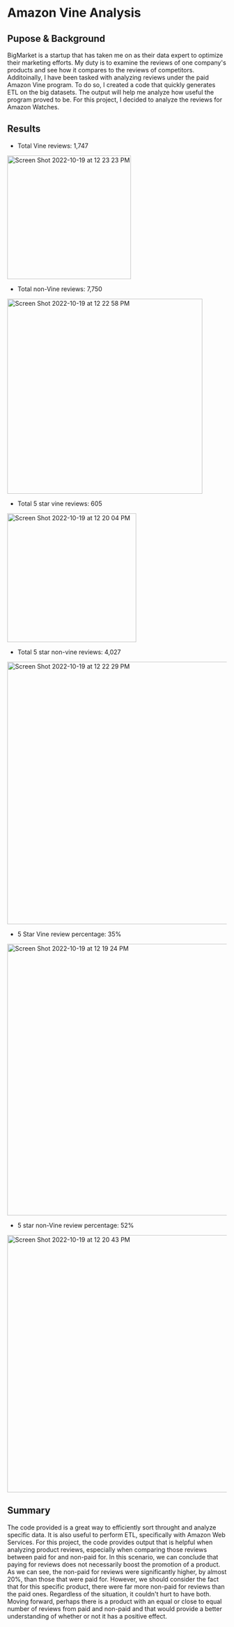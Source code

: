 # Amazon Vine Analysis
## Pupose & Background
BigMarket is a startup that has taken me on as their data expert to optimize their marketing efforts. My duty is to examine the reviews of one company's products and see how it compares to the reviews of competitors. Additoinally, I have been tasked with analyzing reviews under the paid Amazon Vine program. To do so, I created a code that quickly generates ETL on the big datasets. The output will help me analyze how useful the program proved to be. For this project, I decided to analyze the reviews for Amazon Watches. 

## Results
- Total Vine reviews: 1,747

<img width="284" alt="Screen Shot 2022-10-19 at 12 23 23 PM" src="https://user-images.githubusercontent.com/107595127/196784857-d22aaa07-ae3f-45bf-8b66-aacf25b0e6f5.png">


- Total non-Vine reviews: 7,750

<img width="448" alt="Screen Shot 2022-10-19 at 12 22 58 PM" src="https://user-images.githubusercontent.com/107595127/196784791-0fafb9b3-609a-44bc-a0ee-320344e8eef5.png">

- Total 5 star vine reviews: 605

<img width="296" alt="Screen Shot 2022-10-19 at 12 20 04 PM" src="https://user-images.githubusercontent.com/107595127/196784222-86816e94-3fc9-4c1b-a883-a683f9a64adb.png">

- Total 5 star non-vine reviews: 4,027

<img width="603" alt="Screen Shot 2022-10-19 at 12 22 29 PM" src="https://user-images.githubusercontent.com/107595127/196784681-a9232a14-2bdf-4378-a875-104874c91597.png">

- 5 Star Vine review percentage: 35%

<img width="624" alt="Screen Shot 2022-10-19 at 12 19 24 PM" src="https://user-images.githubusercontent.com/107595127/196784106-506c7092-7879-496f-9ce5-e62efc3a15d0.png">

- 5 star non-Vine review percentage: 52%

<img width="591" alt="Screen Shot 2022-10-19 at 12 20 43 PM" src="https://user-images.githubusercontent.com/107595127/196784329-2502481b-6169-4f9b-8f2e-55100f05f2a3.png">

## Summary
The code provided is a great way to efficiently sort throught and analyze specific data. It is also useful to perform ETL, specifically with Amazon Web Services. For this project, the code provides output that is helpful when analyzing product reviews, especially when comparing those reviews between paid for and non-paid for. In this scenario, we can conclude that paying for reviews does not necessarily boost the promotion of a product. As we can see, the non-paid for reviews were significantly higher, by almost 20%, than those that were paid for. However, we should consider the fact that for this specific product, there were far more non-paid for reviews than the paid ones. Regardless of the situation, it couldn't hurt to have both. Moving forward, perhaps there is a product with an equal or close to equal number of reviews from paid and non-paid and that would provide a better understanding of whether or not it has a positive effect. 
